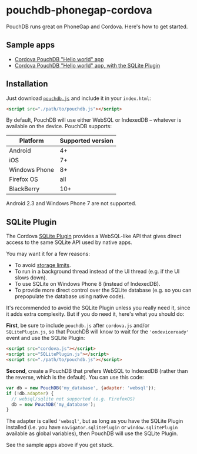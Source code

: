 # pouchdb-phonegap-cordova

PouchDB runs great on PhoneGap and Cordova. Here's how to get started.

## Sample apps

* [Cordova PouchDB "Hello world" app](https://github.com/nolanlawson/pouchdb-cordova-hello-world)
* [Cordova PouchDB "Hello world" app, with the SQLite Plugin](https://github.com/nolanlawson/pouchdb-cordova-hello-world-with-sqlite-plugin)

## Installation

Just download [`pouchdb.js`](http://pouchdb.com/guides/setup-pouchdb.html) and include it in your `index.html`:

```html
<script src="./path/to/pouchdb.js"></script>
```

By default, PouchDB will use either WebSQL or IndexedDB &ndash; whatever is available on the device. PouchDB supports:

| Platform | Supported version |
| ----- | --- |
| Android | 4+ |
| iOS | 7+ |
| Windows Phone | 8+ |
| Firefox OS | all |
| BlackBerry | 10+ |

Android 2.3 and Windows Phone 7 are not supported.

## SQLite Plugin

The Cordova [SQLite Plugin](https://github.com/brodysoft/Cordova-SQLitePlugin/) provides a WebSQL-like API that gives direct access to the same SQLite API used by native apps. 

You may want it for a few reasons:

* To avoid [storage limits](http://pouchdb.com/faq.html#data_limits).
* To run in a background thread instead of the UI thread (e.g. if the UI slows down).
* To use SQLite on Windows Phone 8 (instead of IndexedDB).
* To provide more direct control over the SQLite database (e.g. so you can prepopulate the database using native code).

It's recommended to avoid the SQLite Plugin unless you really need it, since it adds extra complexity. But if you do need it, here's what you should do:

**First**, be sure to include `pouchdb.js` after `cordova.js` and/or `SQLitePlugin.js`, so that PouchDB will know to wait for the `'ondeviceready'` event and use the SQLite Plugin:


```html
<script src="cordova.js"></script>
<script src="SQLitePlugin.js"></script>
<script src="./path/to/pouchdb.js"></script>
```

**Second**, create a PouchDB that prefers WebSQL to IndexedDB (rather than the reverse, which is the default). You can use this code:

```js
var db = new PouchDB('my_database', {adapter: 'websql'});
if (!db.adapter) {
  // websql/sqlite not supported (e.g. FirefoxOS)
  db = new PouchDB('my_database');
}
```

The adapter is called `'websql'`, but as long as you have the SQLite Plugin installed (i.e. you have `navigator.sqlitePlugin` or `window.sqlitePlugin` available as global variables), then PouchDB will use the SQLite Plugin.

See the sample apps above if you get stuck.